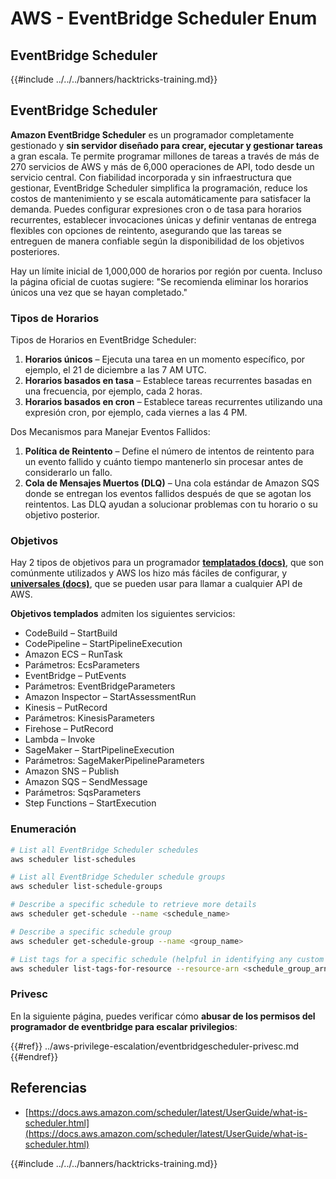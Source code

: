 # AWS - EventBridge Scheduler Enum

## EventBridge Scheduler

{{#include ../../../banners/hacktricks-training.md}}

## EventBridge Scheduler

**Amazon EventBridge Scheduler** es un programador completamente gestionado y **sin servidor diseñado para crear, ejecutar y gestionar tareas** a gran escala. Te permite programar millones de tareas a través de más de 270 servicios de AWS y más de 6,000 operaciones de API, todo desde un servicio central. Con fiabilidad incorporada y sin infraestructura que gestionar, EventBridge Scheduler simplifica la programación, reduce los costos de mantenimiento y se escala automáticamente para satisfacer la demanda. Puedes configurar expresiones cron o de tasa para horarios recurrentes, establecer invocaciones únicas y definir ventanas de entrega flexibles con opciones de reintento, asegurando que las tareas se entreguen de manera confiable según la disponibilidad de los objetivos posteriores.

Hay un límite inicial de 1,000,000 de horarios por región por cuenta. Incluso la página oficial de cuotas sugiere: "Se recomienda eliminar los horarios únicos una vez que se hayan completado."&#x20;

### Tipos de Horarios

Tipos de Horarios en EventBridge Scheduler:

1. **Horarios únicos** – Ejecuta una tarea en un momento específico, por ejemplo, el 21 de diciembre a las 7 AM UTC.
2. **Horarios basados en tasa** – Establece tareas recurrentes basadas en una frecuencia, por ejemplo, cada 2 horas.
3. **Horarios basados en cron** – Establece tareas recurrentes utilizando una expresión cron, por ejemplo, cada viernes a las 4 PM.

Dos Mecanismos para Manejar Eventos Fallidos:

1. **Política de Reintento** – Define el número de intentos de reintento para un evento fallido y cuánto tiempo mantenerlo sin procesar antes de considerarlo un fallo.
2. **Cola de Mensajes Muertos (DLQ)** – Una cola estándar de Amazon SQS donde se entregan los eventos fallidos después de que se agotan los reintentos. Las DLQ ayudan a solucionar problemas con tu horario o su objetivo posterior.

### Objetivos

Hay 2 tipos de objetivos para un programador [**templatados (docs)**](https://docs.aws.amazon.com/scheduler/latest/UserGuide/managing-targets-templated.html), que son comúnmente utilizados y AWS los hizo más fáciles de configurar, y [**universales (docs)**](https://docs.aws.amazon.com/scheduler/latest/UserGuide/managing-targets-universal.html), que se pueden usar para llamar a cualquier API de AWS.

**Objetivos templados** admiten los siguientes servicios:

- CodeBuild – StartBuild
- CodePipeline – StartPipelineExecution
- Amazon ECS – RunTask
- Parámetros: EcsParameters
- EventBridge – PutEvents
- Parámetros: EventBridgeParameters
- Amazon Inspector – StartAssessmentRun
- Kinesis – PutRecord
- Parámetros: KinesisParameters
- Firehose – PutRecord
- Lambda – Invoke
- SageMaker – StartPipelineExecution
- Parámetros: SageMakerPipelineParameters
- Amazon SNS – Publish
- Amazon SQS – SendMessage
- Parámetros: SqsParameters
- Step Functions – StartExecution

### Enumeración
```bash
# List all EventBridge Scheduler schedules
aws scheduler list-schedules

# List all EventBridge Scheduler schedule groups
aws scheduler list-schedule-groups

# Describe a specific schedule to retrieve more details
aws scheduler get-schedule --name <schedule_name>

# Describe a specific schedule group
aws scheduler get-schedule-group --name <group_name>

# List tags for a specific schedule (helpful in identifying any custom tags or permissions)
aws scheduler list-tags-for-resource --resource-arn <schedule_group_arn>
```
### Privesc

En la siguiente página, puedes verificar cómo **abusar de los permisos del programador de eventbridge para escalar privilegios**:

{{#ref}}
../aws-privilege-escalation/eventbridgescheduler-privesc.md
{{#endref}}

## Referencias

- [https://docs.aws.amazon.com/scheduler/latest/UserGuide/what-is-scheduler.html](https://docs.aws.amazon.com/scheduler/latest/UserGuide/what-is-scheduler.html)

{{#include ../../../banners/hacktricks-training.md}}
